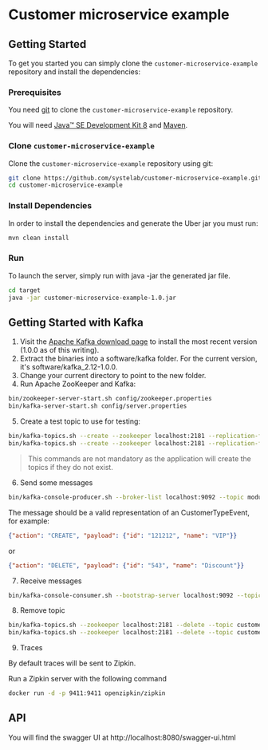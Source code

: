 

# Customer microservice example


## Getting Started

To get you started you can simply clone the `customer-microservice-example` repository and install the dependencies:

### Prerequisites

You need [git][git] to clone the `customer-microservice-example` repository.

You will need [Java™ SE Development Kit 8][jdk-download] and [Maven][maven].

### Clone `customer-microservice-example`

Clone the `customer-microservice-example` repository using git:

```bash
git clone https://github.com/systelab/customer-microservice-example.git
cd customer-microservice-example
```

### Install Dependencies

In order to install the dependencies and generate the Uber jar you must run:

```bash
mvn clean install
```

### Run

To launch the server, simply run with java -jar the generated jar file.

```bash
cd target
java -jar customer-microservice-example-1.0.jar
```

## Getting Started with Kafka

1.  Visit the [Apache Kafka download page][kafka] to install the most recent version (1.0.0 as of this writing).
2.	Extract the binaries into a software/kafka folder. For the current version, it's software/kafka_2.12-1.0.0.
3.	Change your current directory to point to the new folder.
4.	Run Apache ZooKeeper and Kafka:

```bash
bin/zookeeper-server-start.sh config/zookeeper.properties
bin/kafka-server-start.sh config/server.properties
```
5.  Create a test topic to use for testing:

```bash
bin/kafka-topics.sh --create --zookeeper localhost:2181 --replication-factor 1 --partitions 1 --topic customer-type
bin/kafka-topics.sh --create --zookeeper localhost:2181 --replication-factor 1 --partitions 1 --topic customer
```

> This commands are not mandatory as the application will create the topics if they do not exist.

6.  Send some messages

```bash
bin/kafka-console-producer.sh --broker-list localhost:9092 --topic modulab
```

The message should be a valid representation of an CustomerTypeEvent, for example:

```json
{"action": "CREATE", "payload": {"id": "121212", "name": "VIP"}}
```

or 

```json
{"action": "DELETE", "payload": {"id": "543", "name": "Discount"}}
```

7. Receive messages

```bash
bin/kafka-console-consumer.sh --bootstrap-server localhost:9092 --topic customer --from-beginning
```
8. Remove topic

```bash
bin/kafka-topics.sh --zookeeper localhost:2181 --delete --topic customer-type
bin/kafka-topics.sh --zookeeper localhost:2181 --delete --topic customer
```

9. Traces

By default traces will be sent to Zipkin.

Run a Zipkin server with the following command

```bash
docker run -d -p 9411:9411 openzipkin/zipkin
```
    
## API

You will find the swagger UI at http://localhost:8080/swagger-ui.html


[git]: https://git-scm.com/
[sboot]: https://projects.spring.io/spring-boot/
[maven]: https://maven.apache.org/download.cgi
[jdk-download]: http://www.oracle.com/technetwork/java/javase/downloads
[JEE]: http://www.oracle.com/technetwork/java/javaee/tech/index.html
[kafka]: http://kafka.apache.org/downloads.html
